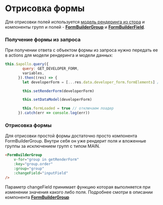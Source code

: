 # Отрисовка формы

Для отрисовки полей используется [модель рендеринга из стора](podgotovka-stora.md) и компоненты групп и полей - [**FormBuilderGroup**](../formbuildergroup.md) и [**FormBuilderField**](../formbuilderfield.md).

### Получение формы из запроса

При получении ответа с объектом формы из запроса нужно передать ее в actions для модели рендеринга и модели данных:

```javascript
this.$apollo.query({
        query: GET_DEVELOPER_FORM,
        variables,
      }).then((res) => {
        let developerForm = [...res.data.developer_form.formElements] // забираем объект формы

        this.setRenderForm(developerForm)

        this.setDataModel(developerForm)

        this.formLoaded = true // отключаем лоадер
      }).catch(err => console.log(err))
```

### Отрисовка формы

Для отрисовки простой формы достаточно просто компонента FormBuilderGroup. Внутри себя он уже рендерит поля и вложенные группы за исключением групп с типом MAIN.

```html
<FormBuilderGroup
    v-for="group in getRenderForm"
    :key="group.order"
    :group="group"
    :changeField="inputField"
/>
```

Параметр changeField принимает функцию которая выполняется при изменении значения какого либо поля. Подробнее смотри в описании компонента [**FormBuilderGroup**](../formbuildergroup.md)
